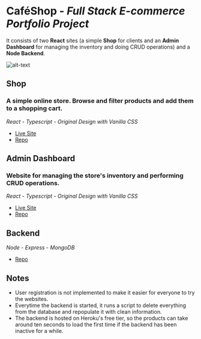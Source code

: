 # CaféShop - _Full Stack E-commerce Portfolio Project_

It consists of two **React** sites (a simple **Shop** for clients and an **Admin Dashboard** for managing the inventory and doing CRUD operations) and a **Node Backend**.

![alt-text](https://github.com/jporrego/coffee-shop/blob/main/src/assets/giflight.gif)

## Shop

### A simple online store. Browse and filter products and add them to a shopping cart.

_React - Typescript - Original Design with Vanilla CSS_

- [Live Site](https://jporrego.github.io/coffee-shop/)
- [Repo](https://github.com/jporrego/coffee-shop)

## Admin Dashboard

### Website for managing the store's inventory and performing CRUD operations.

_React - Typescript - Original Design with Vanilla CSS_

- [Live Site](https://coffee-shop-admin-dashboard.netlify.app/)
- [Repo](https://github.com/jporrego/coffee-shop-admin-dashboard)

## Backend

_Node - Express - MongoDB_

- [Repo](https://github.com/jporrego/simple-inventory)

## Notes

- User registration is not implemented to make it easier for everyone to try the websites.
- Everytime the backend is started, it runs a script to delete everything from the database and repopulate it with clean information.
- The backend is hosted on Heroku's free tier, so the products can take around ten seconds to load the first time if the backend has been inactive for a while.
